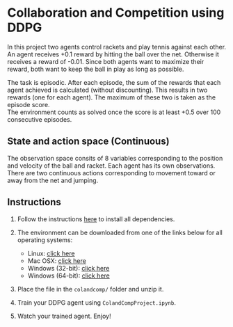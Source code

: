 # Collaboration and Competition using DDPG

In this project two agents control rackets and play tennis against each other. 
An agent receives +0.1 reward by hitting the ball over the net. Otherwise it receives a reward of -0.01.
Since both agents want to maximize their reward, both want to keep the ball in play as long as possible.

The task is episodic. After each episode, the sum of the rewards that each agent achieved is calculated (without discounting).
This results in two rewards (one for each agent). The maximum of these two is taken as the episode score.  
The environment counts as solved once the score is at least +0.5 over 100 consecutive episodes.

## State and action space (Continuous)

The observation space consits of 8 variables corresponding to the position and velocity of the ball and racket. 
Each agent has its own observations. 
There are two continuous actions corresponding to movement toward or away from the net and jumping.

## Instructions
1. Follow the instructions [here](https://github.com/udacity/deep-reinforcement-learning#dependencies) to install all dependencies. 

2. The environment can be downloaded from one of the links below for all operating systems:
    * Linux: [click here](https://s3-us-west-1.amazonaws.com/udacity-drlnd/P3/Tennis/Tennis_Linux.zip)
    * Mac OSX: [click here](https://s3-us-west-1.amazonaws.com/udacity-drlnd/P3/Tennis/Tennis.app.zip)
    * Windows (32-bit): [click here](https://s3-us-west-1.amazonaws.com/udacity-drlnd/P3/Tennis/Tennis_Windows_x86.zip)
    * Windows (64-bit): [click here](https://s3-us-west-1.amazonaws.com/udacity-drlnd/P3/Tennis/Tennis_Windows_x86_64.zip)
    
3. Place the file in the `colandcomp/` folder and unzip it.

3. Train your DDPG agent using `ColandCompProject.ipynb`. 

4. Watch your trained agent. Enjoy!
